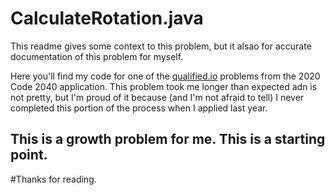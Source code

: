 # CalculateRotation.java

This readme gives some context to this problem, but it alsao for accurate documentation of this problem for myself. 

Here you'll find my code for one of the [qualified.io](https://www.qualified.io) problems from the 2020 Code 2040 application. This problem took me longer than expected adn is not pretty, but I'm proud of it because
(and I'm not afraid to tell) I never completed this portion of the process when I applied last year. 




## This is a growth problem for me. This is a starting point. 


#Thanks for reading. 
